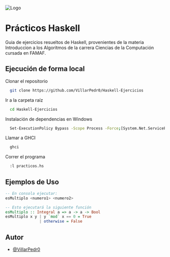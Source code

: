 
![Logo](https://www.famaf.unc.edu.ar/documents/3253/Logo-FAMAF_UNC-color-2.jpg)

# Prácticos Haskell

Guia de ejercicios resueltos de Haskell, provenientes de la materia Introduccion a los Algoritmos de la carrera Ciencias de la Computación cursada en FAMAF.


## Ejecución de forma local

Clonar el repositorio

```bash
  git clone https://github.com/VillarPedr0/Haskell-Ejercicios
```

Ir a la carpeta raíz

```bash
  cd Haskell-Ejercicios
```

Instalación de dependencias en Windows

```bash
  Set-ExecutionPolicy Bypass -Scope Process -Force;[System.Net.ServicePointManager]::SecurityProtocol = [System.Net.ServicePointManager]::SecurityProtocol -bor 3072; try { Invoke-Command -ScriptBlock ([ScriptBlock]::Create((Invoke-WebRequest https://www.haskell.org/ghcup/sh/bootstrap-haskell.ps1 -UseBasicParsing))) -ArgumentList $true } catch { Write-Error $_ }
```

Llamar a GHCI

```bash
  ghci
```

Correr el programa

```bash
  :l practicos.hs
```


## Ejemplos de Uso

```haskell
-- En consola ejecutar: 
esMultiplo <numero1> <numero2>

-- Esto ejecutará la siguiente función
esMultiplo :: Integral a => a -> a -> Bool
esMultiplo x y | y `mod` x == 0 = True
               | otherwise = False

```


## Autor

- [@VillarPedr0](https://github.com/VillarPedr0)

